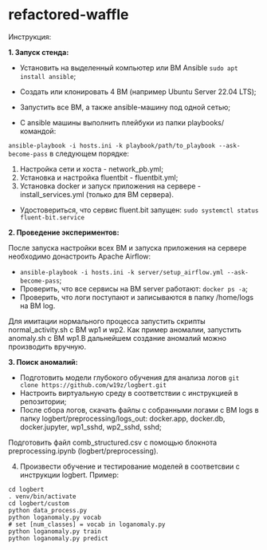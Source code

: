 # refactored-waffle


Инструкция:

<strong>1. Запуск стенда:</strong>

- Установить на выделенный компьютер или ВМ Ansible `sudo apt install ansible`;

- Создать или клонировать 4 ВМ (например Ubuntu Server 22.04 LTS);

- Запустить все ВМ, а также ansible-машину под одной сетью;

- С ansible машины выполнить плейбуки из папки playbooks/ командой: 

`ansible-playbook -i hosts.ini -k playbook/path/to_playbook --ask-become-pass` в следующем порядке: 

1. Настройка сети и хоста - network_pb.yml; 
2. Установка и настройка fluentbit - fluentbit.yml;
3. Установка docker и запуск приложения на сервере - install_services.yml (только для ВМ сервера).

- Удостовериться, что сервис fluent.bit запущен: `sudo systemctl status fluent-bit.service`

<strong>2. Проведение экспериментов:</strong>

После запуска настройки всех ВМ и запуска приложения на сервере необходимо донастроить Apache Airflow:

- `ansible-playbook -i hosts.ini -k server/setup_airflow.yml --ask-become-pass`;
- Проверить, что все сервисы на ВМ server работают: `docker ps -a`;
- Проверить, что логи поступают и записываются в папку /home/logs на ВМ log.

Для имитации нормального процесса запустить скрипты normal_activity.sh с ВМ wp1 и wp2. Как пример аномалии, запустить anomaly.sh с ВМ wp1.В дальнейшем создание аномалий можно производить вручную.

<strong>3. Поиск аномалий:</strong>

- Подготовить модели глубокого обучения для анализа логов `git clone https://github.com/w19z/logbert.git`
- Настроить виртуальную среду в соответствии с инструкцией в репозитории;
- После сбора логов, скачать файлы с собранными логами с ВМ logs в папку logbert/preprocessing/logs_out: docker.app, docker.db, docker.jupyter, wp1_sshd, wp2_sshd, sshd;

Подготовить файл comb_structured.csv с помощью блокнота preprocessing.ipynb (logbert/preprocessing).

4. Произвести обучение и тестирование моделей в соответсвии с инструкции logbert.
Пример:
```
cd logbert
. venv/bin/activate
cd logbert/custom
python data_process.py
python loganomaly.py vocab
# set [num_classes] = vocab in loganomaly.py
python loganomaly.py train
python loganomaly.py predict
```




